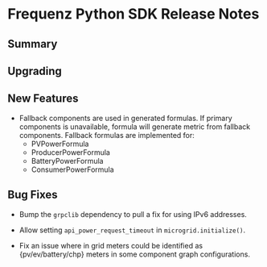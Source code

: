 # Frequenz Python SDK Release Notes

## Summary

<!-- Here goes a general summary of what this release is about -->

## Upgrading

<!-- Here goes notes on how to upgrade from previous versions, including deprecations and what they should be replaced with -->

## New Features

- Fallback components are used in generated formulas. If primary components is unavailable, formula will generate metric from fallback components. Fallback formulas are implemented for:
  - PVPowerFormula
  - ProducerPowerFormula
  - BatteryPowerFormula
  - ConsumerPowerFormula

## Bug Fixes

- Bump the `grpclib` dependency to pull a fix for using IPv6 addresses.

- Allow setting `api_power_request_timeout` in `microgrid.initialize()`.

- Fix an issue where in grid meters could be identified as {pv/ev/battery/chp} meters in some component graph configurations.
